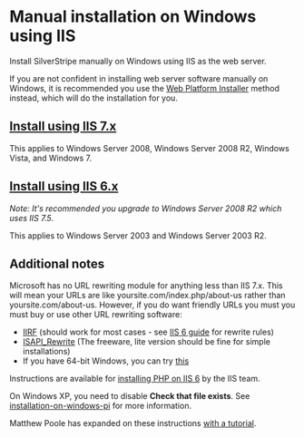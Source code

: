 # Manual installation on Windows using IIS

Install SilverStripe manually on Windows using IIS as the web server.

If you are not confident in installing web server software manually on Windows, it is recommended you use the
[Web Platform Installer](windows-pi) method instead, which will do the installation for you.

## [Install using IIS 7.x](windows-manual-iis-7)

This applies to Windows Server 2008, Windows Server 2008 R2, Windows Vista, and Windows 7.

## [Install using IIS 6.x](windows-manual-iis-6)

*Note: It's recommended you upgrade to Windows Server 2008 R2 which uses IIS 7.5*.

This applies to Windows Server 2003 and Windows Server 2003 R2.

## Additional notes

Microsoft has no URL rewriting module for anything less than IIS 7.x. This will mean your URLs are like yoursite.com/index.php/about-us rather than yoursite.com/about-us.
However, if you do want friendly URLs you must you must buy or use other URL rewriting software: 

 * [IIRF](http://iirf.codeplex.com/) (should work for most cases - see [IIS 6 guide](windows-manual-iis-6) for rewrite rules)
 * [ISAPI_Rewrite](http://www.helicontech.com/download-isapi_rewrite3.htm) (The freeware, lite version should be fine for simple installations)
 * If you have 64-bit Windows, you can try [this](http://www.micronovae.com/ModRewrite/ModRewrite.html)

Instructions are available for [installing PHP on IIS 6](http://learn.iis.net/page.aspx/248/configuring-fastcgi-extension-for-iis60/) by the IIS team.

On Windows XP, you need to disable **Check that file exists**. See [installation-on-windows-pi](windows-pi) for more information.

Matthew Poole has expanded on these instructions [with a tutorial](http://cubiksoundz.blogspot.com/2008/12/tech-note-installing-silverstripe-cms.html).
